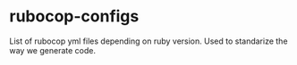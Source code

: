 # rubocop-configs
List of rubocop yml files depending on ruby version. Used to standarize the way we generate code.
